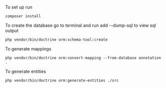 To set up run 
```
composer install
```

To create the database go to terminal and run add --dump-sql to view sql output
```
php vendor/bin/doctrine orm:schema-tool:create
```

To generate mappings 
```
php vendor/bin/doctrine orm:convert-mapping --from-database annotation .
```

To generate entities
```
php vendor/bin/doctrine orm:generate-entities ./src
```